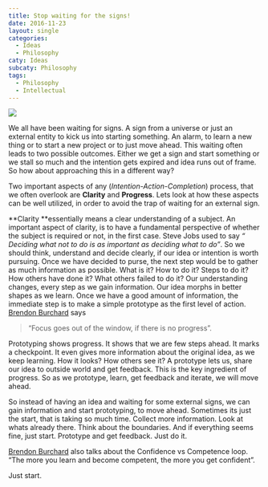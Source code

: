 ```yaml
---
title: Stop waiting for the signs!
date: 2016-11-23
layout: single
categories:
  - Ideas
  - Philosophy
caty: Ideas
subcaty: Philosophy
tags:
  - Philosophy
  - Intellectual
---
```

![](https://cdn-images-1.medium.com/max/800/1*MqXKPc2jbuB_UQLn_kWoIg.jpeg)

We all have been waiting for signs. A sign from a universe or just an external
entity to kick us into starting something. An alarm, to learn a new thing or to
start a new project or to just move ahead. This waiting often leads to two
possible outcomes. Either we get a sign and start something or we stall so much
and the intention gets expired and idea runs out of frame. So how about
approaching this in a different way?

Two important aspects of any (*Intention-Action-Completion*) process, that we
often overlook are **Clarity** and **Progress**. Lets look at how these aspects
can be well utilized, in order to avoid the trap of waiting for an external
sign.

**Clarity **essentially means a clear understanding of a subject. An important
aspect of clarity, is to have a fundamental perspective of whether the subject
is required or not, in the first case. Steve Jobs used to say *“ Deciding what
not to do is as important as deciding what to do”*. So we should think,
understand and decide clearly, if our idea or intention is worth pursuing. Once
we have decided to purse, the next step would be to gather as much information
as possible. What is it? How to do it? Steps to do it? How others have done it?
What others failed to do it? Our understanding changes, every step as we gain
information. Our idea morphs in better shapes as we learn. Once we have a good
amount of information, the immediate step is to make a simple prototype as the
first level of action. [Brendon Burchard](http://brendon.com/) says

> “Focus goes out of the window, if there is no progress”.

Prototyping shows progress. It shows that we are few steps ahead. It marks a
checkpoint. It even gives more information about the original idea, as we keep
learning. How it looks? How others see it? A prototype lets us, share our idea
to outside world and get feedback. This is the key ingredient of progress. So as
we prototype, learn, get feedback and iterate, we will move ahead.

So instead of having an idea and waiting for some external signs, we can gain
information and start prototyping, to move ahead. Sometimes its just the start,
that is taking so much time. Collect more information. Look at whats already
there. Think about the boundaries. And if everything seems fine, just start.
Prototype and get feedback. Just do it.

[Brendon Burchard](http://brendon.com/) also talks about the Confidence vs
Competence loop. “The more you learn and become competent, the more you get
confident”.

Just start.
